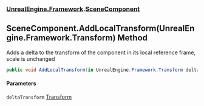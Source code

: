 ### [UnrealEngine.Framework](./UnrealEngine-Framework.md 'UnrealEngine.Framework').[SceneComponent](./SceneComponent.md 'UnrealEngine.Framework.SceneComponent')
## SceneComponent.AddLocalTransform(UnrealEngine.Framework.Transform) Method
Adds a delta to the transform of the component in its local reference frame, scale is unchanged  
```csharp
public void AddLocalTransform(in UnrealEngine.Framework.Transform deltaTransform);
```
#### Parameters
<a name='UnrealEngine-Framework-SceneComponent-AddLocalTransform(UnrealEngine-Framework-Transform)-deltaTransform'></a>
`deltaTransform` [Transform](./Transform.md 'UnrealEngine.Framework.Transform')  
  
